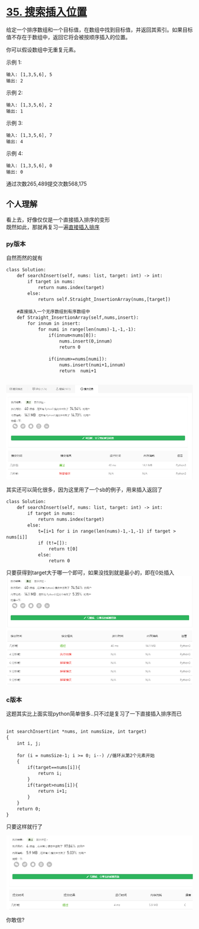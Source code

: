 # [35. 搜索插入位置](https://leetcode-cn.com/problems/search-insert-position/)
给定一个排序数组和一个目标值，在数组中找到目标值，并返回其索引。如果目标值不存在于数组中，返回它将会被按顺序插入的位置。

你可以假设数组中无重复元素。

示例 1:
```
输入: [1,3,5,6], 5
输出: 2
```
示例 2:
```
输入: [1,3,5,6], 2
输出: 1
```
示例 3:
```
输入: [1,3,5,6], 7
输出: 4
```
示例 4:
```
输入: [1,3,5,6], 0
输出: 0
```
通过次数265,489提交次数568,175

## 个人理解
看上去，好像仅仅是一个直接插入排序的变形   
既然如此，那就再复习一遍[直接插入排序](../../Sort-Algorithm/Straight-Insertion-Sort)  

### py版本
自然而然的就有
```
class Solution:
    def searchInsert(self, nums: list, target: int) -> int:
        if target in nums:
            return nums.index(target)
        else:
            return self.Straight_InsertionArray(nums,[target])

    #直接插入一个无序数组到有序数组中
    def Straight_InsertionArray(self,nums,insert):
        for innum in insert:
            for numi in range(len(nums)-1,-1,-1):
                if(innum<nums[0]):
                    nums.insert(0,innum)
                    return 0

                if(innum>=nums[numi]):
                    nums.insert(numi+1,innum)
                    return  numi+1


```
![img](img/py.png)

其实还可以简化很多，因为这里用了一个sb的例子，用来插入返回了
```
class Solution:
    def searchInsert(self, nums: list, target: int) -> int:
        if target in nums:
            return nums.index(target)
        else:
            t=[i+1 for i in range(len(nums)-1,-1,-1) if target > nums[i]]
            if (t!=[]):
                return t[0]
            else:
                return 0
```
只要获得到target大于哪一个即可，如果没找到就是最小的，即在0处插入
![img](img/py2.png)


### c版本
这题其实比上面实现python简单很多..只不过是复习了一下直接插入排序而已
```

int searchInsert(int *nums, int numsSize, int target)
{
    int i, j;
    
    for (i = numsSize-1; i >= 0; i--) //循环从第2个元素开始
    {
        if(target==nums[i]){
            return i;
        }
        if(target>nums[i]){
            return i+1;
        }
    }
    return 0;
}
```
只要这样就行了  

![img](img/c.png)  

你敢信?